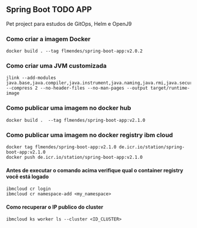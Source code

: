
## Spring Boot TODO APP

Pet project para estudos de GitOps, Helm e OpenJ9

### Como criar a imagem Docker
    docker build . --tag flmendes/spring-boot-app:v2.0.2

### Como criar uma JVM customizada
    jlink --add-modules java.base,java.compiler,java.instrument,java.naming,java.rmi,java.security.jgss,java.security.sasl,java.sql,jdk.jconsole,jdk.unsupported --compress 2 --no-header-files --no-man-pages --output target/runtime-image

### Como publicar uma imagem no docker hub
    docker build .  --tag flmendes/spring-boot-app:v2.1.0

### Como publicar uma imagem no docker registry ibm cloud
    docker tag flmendes/spring-boot-app:v2.1.0 de.icr.io/station/spring-boot-app:v2.1.0
    docker push de.icr.io/station/spring-boot-app:v2.1.0
#### Antes de executar o comando acima verifique qual o container registry você está logado
    ibmcloud cr login
    ibmcloud cr namespace-add <my_namespace>

#### Como recuperar o IP publico do cluster
    ibmcloud ks worker ls --cluster <ID_CLUSTER>
  